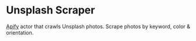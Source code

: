# Unsplash Scraper
[Apify](https://apify.com/) actor that crawls Unsplash photos. Scrape photos by keyword, color & orientation.
